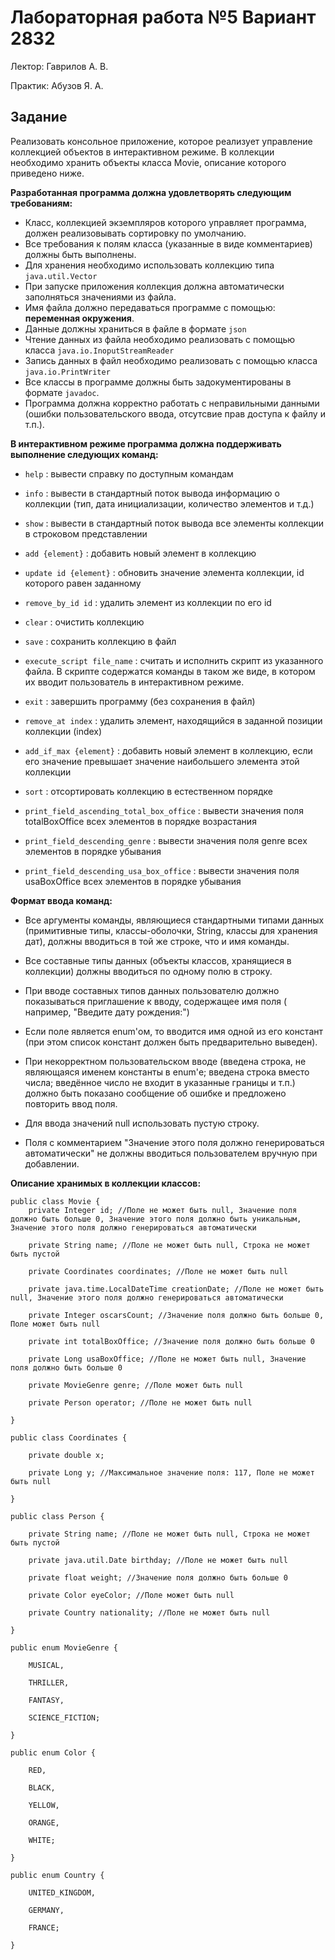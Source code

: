 # Лабораторная работа №5 Вариант 2832

Лектор: Гаврилов А. В.

Практик: Абузов Я. А.

## Задание

Реализовать консольное приложение, которое реализует управление коллекцией объектов в интерактивном режиме.
В коллекции необходимо хранить объекты класса Movie, описание которого приведено ниже.

**Разработанная программа должна удовлетворять следующим требованиям:**

- Класс, коллекцией экземпляров которого управляет программа, должен реализовывать сортировку по умолчанию.
- Все требования к полям класса (указанные в виде комментариев) должны быть выполнены.
- Для хранения необходимо использовать коллекцию типа `java.util.Vector`
- При запуске приложения коллекция должна автоматически заполняться значениями из файла.
- Имя файла должно передаваться программе с помощью: **переменная окружения**.
- Данные должны храниться в файле в формате `json`
- Чтение данных из файла необходимо реализовать с помощью класса `java.io.InoputStreamReader`
- Запись данных в файл необходимо реализовать с помощью класса `java.io.PrintWriter`
- Все классы в программе должны быть задокументированы в формате `javadoc`.
- Программа должна корректно работать с неправильными данными (ошибки пользовательского ввода, отсутсвие прав доступа к
  файлу и т.п.).

**В интерактивном режиме программа должна поддерживать выполнение следующих команд:**

- `help` : вывести справку по доступным командам

- `info` : вывести в стандартный поток вывода информацию о коллекции (тип, дата инициализации, количество элементов и
  т.д.)

- `show` : вывести в стандартный поток вывода все элементы коллекции в строковом представлении

- `add {element}` : добавить новый элемент в коллекцию

- `update id {element}` : обновить значение элемента коллекции, id которого равен заданному

- `remove_by_id id` : удалить элемент из коллекции по его id

- `clear` : очистить коллекцию

- `save` : сохранить коллекцию в файл

- `execute_script file_name` : считать и исполнить скрипт из указанного файла. В скрипте содержатся команды в таком же
  виде, в котором их вводит пользователь в интерактивном режиме.

- `exit` : завершить программу (без сохранения в файл)

- `remove_at index` : удалить элемент, находящийся в заданной позиции коллекции (index)

- `add_if_max {element}` : добавить новый элемент в коллекцию, если его значение превышает значение наибольшего элемента
  этой коллекции

- `sort` : отсортировать коллекцию в естественном порядке

- `print_field_ascending_total_box_office` : вывести значения поля totalBoxOffice всех элементов в порядке возрастания

- `print_field_descending_genre` : вывести значения поля genre всех элементов в порядке убывания

- `print_field_descending_usa_box_office` : вывести значения поля usaBoxOffice всех элементов в порядке убывания

**Формат ввода команд:**

- Все аргументы команды, являющиеся стандартными типами данных (примитивные типы, классы-оболочки, String, классы для
  хранения дат), должны вводиться в той же строке, что и имя команды.

- Все составные типы данных (объекты классов, хранящиеся в коллекции) должны вводиться по одному полю в строку.

- При вводе составных типов данных пользователю должно показываться приглашение к вводу, содержащее имя поля (
  например, "Введите дату рождения:")

- Если поле является enum'ом, то вводится имя одной из его констант (при этом список констант должен быть предварительно
  выведен).

- При некорректном пользовательском вводе (введена строка, не являющаяся именем константы в enum'е; введена строка
  вместо числа; введённое число не входит
  в указанные границы и т.п.) должно быть показано сообщение об ошибке и предложено повторить ввод поля.

- Для ввода значений null использовать пустую строку.

- Поля с комментарием "Значение этого поля должно генерироваться автоматически" не должны вводиться пользователем
  вручную при добавлении.

**Описание хранимых в коллекции классов:**

```
public class Movie {
    private Integer id; //Поле не может быть null, Значение поля должно быть больше 0, Значение этого поля должно быть уникальным, Значение этого поля должно генерироваться автоматически
    
    private String name; //Поле не может быть null, Строка не может быть пустой   
    
    private Coordinates coordinates; //Поле не может быть null
    
    private java.time.LocalDateTime creationDate; //Поле не может быть null, Значение этого поля должно генерироваться автоматически
  
    private Integer oscarsCount; //Значение поля должно быть больше 0, Поле может быть null
    
    private int totalBoxOffice; //Значение поля должно быть больше 0
    
    private Long usaBoxOffice; //Поле не может быть null, Значение поля должно быть больше 0
    
    private MovieGenre genre; //Поле может быть null
    
    private Person operator; //Поле не может быть null

}
```
```
public class Coordinates {

    private double x;
    
    private Long y; //Максимальное значение поля: 117, Поле не может быть null

}
```
```
public class Person {

    private String name; //Поле не может быть null, Строка не может быть пустой
    
    private java.util.Date birthday; //Поле не может быть null
    
    private float weight; //Значение поля должно быть больше 0
    
    private Color eyeColor; //Поле может быть null
    
    private Country nationality; //Поле не может быть null

}
```
```
public enum MovieGenre {

    MUSICAL,
    
    THRILLER,
    
    FANTASY,
    
    SCIENCE_FICTION;

}

```
```
public enum Color {

    RED,
    
    BLACK,
    
    YELLOW,
    
    ORANGE,
    
    WHITE;

}

```
```
public enum Country {

    UNITED_KINGDOM,
    
    GERMANY,
    
    FRANCE;

}

```
